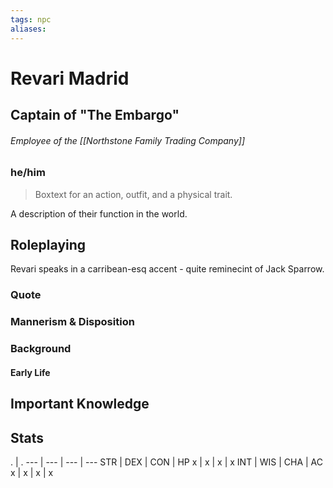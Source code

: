```yaml
---
tags: npc
aliases:
---
```

# Revari Madrid
## Captain of "The Embargo"
###### Employee of the [[Northstone Family Trading Company]]
### he/him

> Boxtext for an action, outfit, and a physical trait.

A description of their function in the world.

## Roleplaying

Revari speaks in a carribean-esq accent - quite reminecint of Jack Sparrow.

### Quote

### Mannerism & Disposition

### Background
#### Early Life

## Important Knowledge


## Stats
. | . 
--- | --- | --- | ---
STR | DEX | CON | HP
x | x | x | x
INT | WIS | CHA | AC
x | x | x | x